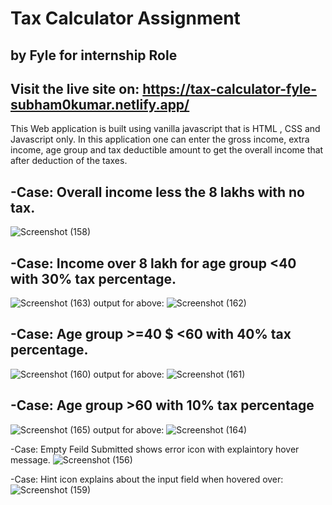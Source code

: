 # Tax Calculator Assignment 
## by Fyle for internship Role
## Visit the live site on:  https://tax-calculator-fyle-subham0kumar.netlify.app/

This Web application is built using vanilla javascript that is HTML , CSS and Javascript only.
In this application one can enter the gross income, extra income, age group and tax deductible amount to get the overall income that after deduction of the taxes.

## -Case:  Overall income less the 8 lakhs with no tax.
![Screenshot (158)](https://github.com/subham0kumar/taxCalculator-Fyle/assets/53145627/ce24d04a-6fc1-4ae9-92ac-a610bac3f650)

## -Case: Income over 8 lakh for age group <40 with 30% tax percentage.
![Screenshot (163)](https://github.com/subham0kumar/taxCalculator-Fyle/assets/53145627/60b07b38-6c8d-4cf2-855b-5894ece34772)
  output for above:
  ![Screenshot (162)](https://github.com/subham0kumar/taxCalculator-Fyle/assets/53145627/8f070763-2eaf-4837-8e67-4dfd12f59edf)

## -Case: Age group >=40 $ <60 with 40% tax percentage.
![Screenshot (160)](https://github.com/subham0kumar/taxCalculator-Fyle/assets/53145627/4cb00bcd-6325-4d3c-bb68-0270ca8ad4d4)
   output for above: 
   ![Screenshot (161)](https://github.com/subham0kumar/taxCalculator-Fyle/assets/53145627/69ab90cb-52a2-4644-b2dd-6821a4293d99)

## -Case: Age group >60 with 10% tax percentage
![Screenshot (165)](https://github.com/subham0kumar/taxCalculator-Fyle/assets/53145627/6a3810d0-2d2d-4fd6-96de-c82e172e974d)
  output for above:
  ![Screenshot (164)](https://github.com/subham0kumar/taxCalculator-Fyle/assets/53145627/7a81d480-946b-433e-9a0e-a94060a70628)

-Case: Empty Feild Submitted shows error icon with explaintory hover message.
![Screenshot (156)](https://github.com/subham0kumar/taxCalculator-Fyle/assets/53145627/be704f9f-958a-4d1e-9480-4bc87f984b3e)

-Case: Hint icon explains about the input field when hovered over:
![Screenshot (159)](https://github.com/subham0kumar/taxCalculator-Fyle/assets/53145627/31cf2f07-c8df-4729-ad6e-878c4666d6b0)
